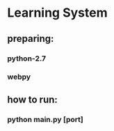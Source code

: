 # Learning System

## preparing:
### python-2.7
### webpy

## how to run:
### python main.py [port]
